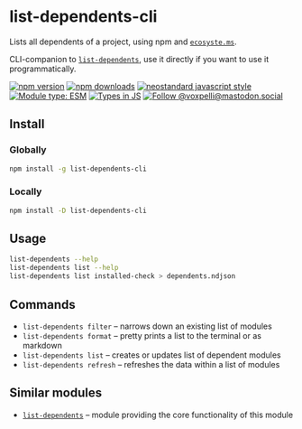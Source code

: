 # list-dependents-cli

Lists all dependents of a project, using npm and [`ecosyste.ms`](https://ecosyste.ms/).

CLI-companion to [`list-dependents`](https://github.com/voxpelli/list-dependents), use it directly if you want to use it programmatically.

[![npm version](https://img.shields.io/npm/v/list-dependents-cli.svg?style=flat)](https://www.npmjs.com/package/list-dependents-cli)
[![npm downloads](https://img.shields.io/npm/dm/list-dependents-cli.svg?style=flat)](https://www.npmjs.com/package/list-dependents-cli)
[![neostandard javascript style](https://img.shields.io/badge/code_style-neostandard-7fffff?style=flat&labelColor=ff80ff)](https://github.com/neostandard/neostandard)
[![Module type: ESM](https://img.shields.io/badge/module%20type-esm-brightgreen)](https://github.com/voxpelli/badges-cjs-esm)
[![Types in JS](https://img.shields.io/badge/types_in_js-yes-brightgreen)](https://github.com/voxpelli/types-in-js)
[![Follow @voxpelli@mastodon.social](https://img.shields.io/mastodon/follow/109247025527949675?domain=https%3A%2F%2Fmastodon.social&style=social)](https://mastodon.social/@voxpelli)

## Install

### Globally

```sh
npm install -g list-dependents-cli
```

### Locally

```sh
npm install -D list-dependents-cli
```

## Usage

```sh
list-dependents --help
list-dependents list --help
list-dependents list installed-check > dependents.ndjson
```

## Commands

* `list-dependents filter` – narrows down an existing list of modules
* `list-dependents format` – pretty prints a list to the terminal or as markdown
* `list-dependents list` – creates or updates list of dependent modules
* `list-dependents refresh` – refreshes the data within a list of modules

## Similar modules

* [`list-dependents`](https://github.com/voxpelli/list-dependents) – module providing the core functionality of this module

<!-- ## See also

* [Announcement blog post](#)
* [Announcement tweet](#) -->
